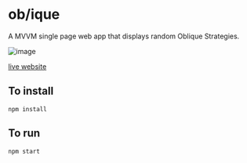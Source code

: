 # ob/ique

A MVVM single page web app that displays random Oblique Strategies.

![image](https://github.com/chuanqisun/oblique/assets/1895289/3892f9d2-fb64-4106-98b0-6fe8d6e9ca90)

[live website]( https://chuanqisun.github.io/oblique/)

## To install
`npm install`

## To run
`npm start`
